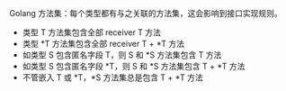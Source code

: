 Golang 方法集：每个类型都有与之关联的方法集，这会影响到接口实现规则。

- 类型 T 方法集包含全部 receiver T 方法
- 类型 *T 方法集包含全部 receiver T + *T 方法
- 如类型 S 包含匿名字段 T，则 S 和 *S 方法集包含 T 方法
- 如类型 S 包含匿名字段 *T，则 S 和 *S 方法集包含 T + *T 方法
- 不管嵌入 T 或 *T，*S 方法集总是包含 T + *T 方法